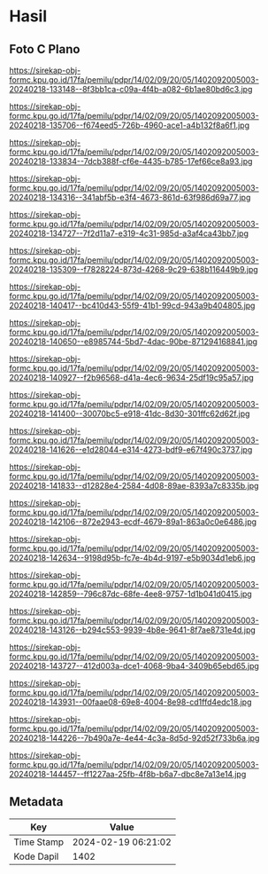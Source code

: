 # Hasil

## Foto C Plano

https://sirekap-obj-formc.kpu.go.id/17fa/pemilu/pdpr/14/02/09/20/05/1402092005003-20240218-133148--8f3bb1ca-c09a-4f4b-a082-6b1ae80bd6c3.jpg

https://sirekap-obj-formc.kpu.go.id/17fa/pemilu/pdpr/14/02/09/20/05/1402092005003-20240218-135706--f674eed5-726b-4960-ace1-a4b132f8a6f1.jpg

https://sirekap-obj-formc.kpu.go.id/17fa/pemilu/pdpr/14/02/09/20/05/1402092005003-20240218-133834--7dcb388f-cf6e-4435-b785-17ef66ce8a93.jpg

https://sirekap-obj-formc.kpu.go.id/17fa/pemilu/pdpr/14/02/09/20/05/1402092005003-20240218-134316--341abf5b-e3f4-4673-861d-63f986d69a77.jpg

https://sirekap-obj-formc.kpu.go.id/17fa/pemilu/pdpr/14/02/09/20/05/1402092005003-20240218-134727--7f2d11a7-e319-4c31-985d-a3af4ca43bb7.jpg

https://sirekap-obj-formc.kpu.go.id/17fa/pemilu/pdpr/14/02/09/20/05/1402092005003-20240218-135309--f7828224-873d-4268-9c29-638b116449b9.jpg

https://sirekap-obj-formc.kpu.go.id/17fa/pemilu/pdpr/14/02/09/20/05/1402092005003-20240218-140417--bc410d43-55f9-41b1-99cd-943a9b404805.jpg

https://sirekap-obj-formc.kpu.go.id/17fa/pemilu/pdpr/14/02/09/20/05/1402092005003-20240218-140650--e8985744-5bd7-4dac-90be-871294168841.jpg

https://sirekap-obj-formc.kpu.go.id/17fa/pemilu/pdpr/14/02/09/20/05/1402092005003-20240218-140927--f2b96568-d41a-4ec6-9634-25df19c95a57.jpg

https://sirekap-obj-formc.kpu.go.id/17fa/pemilu/pdpr/14/02/09/20/05/1402092005003-20240218-141400--30070bc5-e918-41dc-8d30-301ffc62d62f.jpg

https://sirekap-obj-formc.kpu.go.id/17fa/pemilu/pdpr/14/02/09/20/05/1402092005003-20240218-141626--e1d28044-e314-4273-bdf9-e67f490c3737.jpg

https://sirekap-obj-formc.kpu.go.id/17fa/pemilu/pdpr/14/02/09/20/05/1402092005003-20240218-141833--d12828e4-2584-4d08-89ae-8393a7c8335b.jpg

https://sirekap-obj-formc.kpu.go.id/17fa/pemilu/pdpr/14/02/09/20/05/1402092005003-20240218-142106--872e2943-ecdf-4679-89a1-863a0c0e6486.jpg

https://sirekap-obj-formc.kpu.go.id/17fa/pemilu/pdpr/14/02/09/20/05/1402092005003-20240218-142634--9198d95b-fc7e-4b4d-9197-e5b9034d1eb6.jpg

https://sirekap-obj-formc.kpu.go.id/17fa/pemilu/pdpr/14/02/09/20/05/1402092005003-20240218-142859--796c87dc-68fe-4ee8-9757-1d1b041d0415.jpg

https://sirekap-obj-formc.kpu.go.id/17fa/pemilu/pdpr/14/02/09/20/05/1402092005003-20240218-143126--b294c553-9939-4b8e-9641-8f7ae8731e4d.jpg

https://sirekap-obj-formc.kpu.go.id/17fa/pemilu/pdpr/14/02/09/20/05/1402092005003-20240218-143727--412d003a-dce1-4068-9ba4-3409b65ebd65.jpg

https://sirekap-obj-formc.kpu.go.id/17fa/pemilu/pdpr/14/02/09/20/05/1402092005003-20240218-143931--00faae08-69e8-4004-8e98-cd1ffd4edc18.jpg

https://sirekap-obj-formc.kpu.go.id/17fa/pemilu/pdpr/14/02/09/20/05/1402092005003-20240218-144226--7b490a7e-4e44-4c3a-8d5d-92d52f733b6a.jpg

https://sirekap-obj-formc.kpu.go.id/17fa/pemilu/pdpr/14/02/09/20/05/1402092005003-20240218-144457--ff1227aa-25fb-4f8b-b6a7-dbc8e7a13e14.jpg


## Metadata

| Key        | Value               |
| ---------- | ------------------- |
| Time Stamp | 2024-02-19 06:21:02 |
| Kode Dapil | 1402                |



